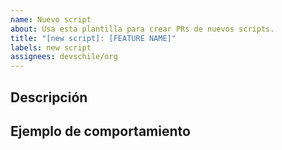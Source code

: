 ```yaml
---
name: Nuevo script
about: Usa esta plantilla para crear PRs de nuevos scripts.
title: "[new script]: [FEATURE NAME]"
labels: new script
assignees: devschile/org
---
```


## Descripción

<!--- Proporcione un resumen general de que hace el nuevo script -->

## Ejemplo de comportamiento

<!---
Proporcione un snippet indicando un ejemplo del comportamiento.
Ejemplo:
```
> hubot my-script
> <salida esperada>
```

Adicionalmente puedes agregar screenshots de como se vera si estas usando attachments.
Para ello puedes usar https://api.slack.com/docs/messages/builder para tener una previsualización.
-->
